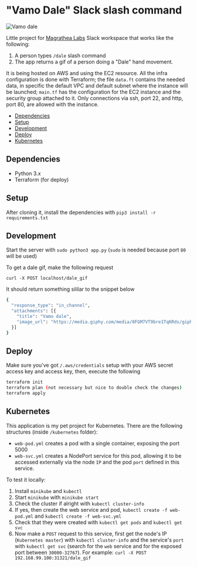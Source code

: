 # "Vamo Dale" Slack slash command

![Vamo dale](https://media.giphy.com/media/5bd09I7JVypLQdxERF/giphy.gif)

Little project for [Magrathea Labs](http://magrathealabs.com) Slack workspace that works like the following:
 1) A person types `/dale` slash command
 2) The app returns a gif of a person doing a "Dale" hand movement.

It is being hosted on AWS and using the EC2 resource. All the infra configuration is done with Terraform; the file `data.ft` contains the needed data, in specific the default VPC and default subnet where the instance will be launched; `main.tf` has the configuration for the EC2 instance and the security group attached to it. Only connections via ssh, port 22, and http, port 80, are allowed with the instance.

- [Dependencies](#deṕendencies)
- [Setup](#setup)
- [Development](#development)
- [Deploy](#deploy)
- [Kubernetes](#kubernetes)

## Dependencies

- Python 3.x
- Terraform (for deploy)

## Setup

After cloning it, install the dependencies with `pip3 install -r requirements.txt`

## Development

Start the server with
`sudo python3 app.py` (`sudo` is needed because port `80` will be used)

To get a dale gif, make the following request

`curl -X POST localhost/dale_gif`

It should return something sililar to the snippet below

```sh
{
  "response_type": "in_channel",
  "attachments": [{
    "title": "Vamo dale",
    "image_url": "https://media.giphy.com/media/8FGM7VT9bre1TqKRds/giphy.gif"
  }]
}
```

## Deploy

Make sure you've got `/.aws/credentials` setup with your AWS secret access key and access key, then, execute the following

```sh
terraform init
terraform plan (not necessary but nice to double check the changes)
terraform apply
```

## Kubernetes

This application is my pet project for Kubernetes. There are the following structures (inside `/kubernetes` folder):

- `web-pod.yml` creates a pod with a single container, exposing the port 5000
- `web-svc.yml` creates a NodePort service for this pod, allowing it to be accessed externally via the node `IP` and the pod `port` defined in this service.

To test it locally:
  1) Install `minikube` and `kubectl`
  2) Start `minikube` with `minikube start`
  3) Check the cluster if alright with `kubectl cluster-info`
  4) If yes, then create the web service and pod, `kubectl create -f web-pod.yml` and `kubectl create -f web-svc.yml`
  5) Check that they were created with `kubectl get pods` and `kubectl get svc`
  6) Now make a `POST` request to this service, first get the node's IP (`Kubernetes master`) with `kubectl cluster-info` and the service's `port` with `kubectl get svc` (search for the `web` service and for the exposed port between `30000-32767`). For example: `curl -X POST 192.168.99.100:31321/dale_gif`
